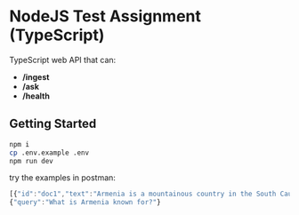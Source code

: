 # NodeJS Test Assignment (TypeScript)

TypeScript web API that can:

- **/ingest**
- **/ask**
- **/health**

## Getting Started

```bash
npm i
cp .env.example .env
npm run dev
```

try the examples in postman:

```js
[{"id":"doc1","text":"Armenia is a mountainous country in the South Caucasus.", "metadata":{"source":"wiki"}}]
{"query":"What is Armenia known for?"}
```
